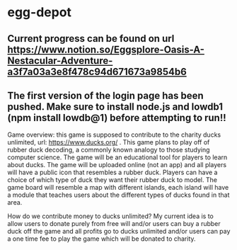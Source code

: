 # egg-depot

## Current progress can be found on url https://www.notion.so/Eggsplore-Oasis-A-Nestacular-Adventure-a3f7a03a3e8f478c94d671673a9854b6

## The first version of the login page has been pushed. Make sure to install node.js and lowdb1 (npm install lowdb@1) before attempting to run!!

Game overview: this game is supposed to contribute to the charity ducks unlimited, url: https://www.ducks.org/ . This game plans to play off of rubber duck decoding, a commonly known analogy to those studying computer science. The game will be an educational tool for players to learn about ducks. The game will be uploaded online (not an app) and all players will have a public icon that resembles a rubber duck. Players can have a choice of which type of duck they want their rubber duck to model. The game board will resemble a map with different islands, each island will have a module that teaches users about the different types of ducks found in that area.

How do we contribute money to ducks unlimited? My current idea is to allow users to donate purely from free will and/or users can buy a rubber duck off the game and all profits go to ducks unlimited and/or users can pay a one time fee to play the game which will be donated to charity.
